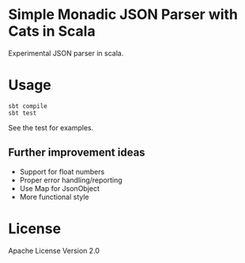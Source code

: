 # Simple Monadic JSON Parser with Cats in Scala
Experimental JSON parser in scala.

# Usage
```
sbt compile
sbt test
```
See the test for examples.

## Further improvement ideas
- Support for float numbers
- Proper error handling/reporting
- Use Map for JsonObject
- More functional style

# License
Apache License
Version 2.0
